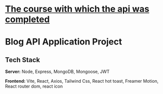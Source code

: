 # [The course with which the api was completed](https://www.udemy.com/course/nodejs-api-complete-guide-by-building-blog-application-api/?couponCode=BLACK-FRIDAY-LUNCH)

# **Blog API Application Project**

## Tech Stack

**Server:** Node, Express, MongoDB, Mongoose, JWT

**Frontend:** Vite, React, Axios, Tailwind Css, React hot toast, Freamer Motion, React router dom, react icon
